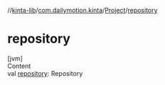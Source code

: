 //[kinta-lib](../../../index.md)/[com.dailymotion.kinta](../index.md)/[Project](index.md)/[repository](repository.md)



# repository  
[jvm]  
Content  
val [repository](repository.md): Repository  



